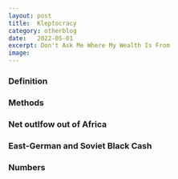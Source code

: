 ```yaml
---
layout: post
title:  Kleptocracy
category: otherblog
date:   2022-05-01
excerpt: Don't Ask Me Where My Wealth Is From
image: 
---
```


### Definition

### Methods

### Net outlfow out of Africa

### East-German and Soviet Black Cash

### Numbers